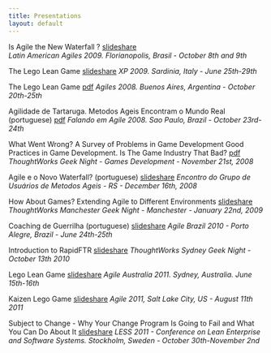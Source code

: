 ```yaml
---
title: Presentations
layout: default
---
```


Is Agile the New Waterfall ? [slideshare](http://www.slideshare.net/frankmt/is-agile-the-new-waterfall)  
*Latin American Agiles 2009. Florianopolis, Brasil - October 8th and 9th*

The Lego Lean Game [slideshare](http://www.slideshare.net/frankmt/the-lego-lean-game-xp-2009-version)
*XP 2009. Sardinia, Italy - June 25th-29th*

The Lego Lean Game [pdf](http://blog.franktrindade.com/wp-content/uploads/2008/11/thelegoleangame.pdf)
*Agiles 2008. Buenos Aires, Argentina - October 20th-25th*

Agilidade de Tartaruga. Metodos Ageis Encontram o Mundo Real (portuguese) [pdf](http://blog.franktrindade.com/wp-content/uploads/2008/11/agiliidadetartaruga.pdf)
*Falando em Agile 2008. Sao Paulo, Brazil - October 23rd-24th*

What Went Wrong? A Survey of Problems in Game Development
Good Practices in Game Development. Is The Game Industry That Bad? [pdf](http://blog.franktrindade.com/wp-content/uploads/2008/12/geeknightgamesx.pdf)
*ThoughtWorks Geek Night - Games Development - November 21st, 2008*

Agile e o Novo Waterfall? (portuguese) [slideshare](http://www.slideshare.net/frankmt/agile-o-novo-waterfall-presentation)
*Encontro do Grupo de Usuários de Metodos Ageis - RS - December 16th, 2008*

How About Games? Extending Agile to Different Environments [slideshare](http://www.slideshare.net/frankmt/geek-night-manchester-presentation)
*ThoughtWorks Manchester Geek Night - Manchester - January 22nd, 2009*

Coaching de Guerrilha (portuguese) [slideshare](href="http://www.slideshare.net/frankmt/coaching-guerrilha)
*Agile Brazil 2010 - Porto Alegre, Brazil - June 24th-25th*

Introduction to RapidFTR [slideshare](http://www.slideshare.net/frankmt/rapidftr)
*ThoughtWorks Sydney Geek Night - October 13th 2010*

Lego Lean Game [slideshare](http://www.slideshare.net/frankmt/lego-lean-game-agile-australia-2011)
*Agile Australia 2011. Sydney, Australia. June 15th-16th*

Kaizen Lego Game [slideshare](http://www.slideshare.net/frankmt/kaizen-legogame)
*Agile 2011, Salt Lake City, US - August 11th 2011*

Subject to Change - Why Your Change Program Is Going to Fail and What You Can Do About It [slideshare](http://www.slideshare.net/frankmt/subject-to-change-9966931)
*LESS 2011 - Conference on Lean Enterprise and Software Systems. Stockholm, Sweden - October 30th-November 2nd*